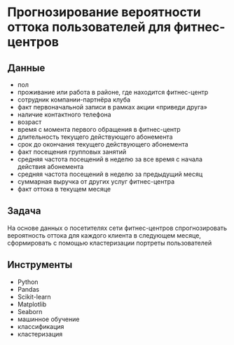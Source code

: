 # Прогнозирование вероятности оттока пользователей для фитнес-центров

## Данные
* пол
* проживание или работа в районе, где находится фитнес-центр
* сотрудник компании-партнёра клуба 
* факт первоначальной записи в рамках акции «приведи друга» 
* наличие контактного телефона
* возраст
* время с момента первого обращения в фитнес-центр 
* длительность текущего действующего абонемента
* срок до окончания текущего действующего абонемента
* факт посещения групповых занятий
* средняя частота посещений в неделю за все время с начала действия абонемента
* средняя частота посещений в неделю за предыдущий месяц
* суммарная выручка от других услуг фитнес-центра
* факт оттока в текущем месяце

## Задача

На основе данных о посетителях сети фитнес-центров спрогнозировать вероятность оттока для каждого клиента в следующем месяце, сформировать с помощью кластеризации портреты пользователей

## Инструменты

- Python
- Pandas
- Scikit-learn
- Matplotlib
- Seaborn
- машинное обучение
- классификация
- кластеризация
